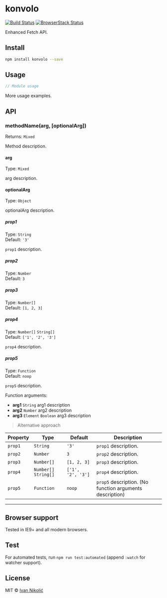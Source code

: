 # konvolo

[![Build Status][ci-img]][ci]
[![BrowserStack Status][browserstack-img]][browserstack]

Enhanced Fetch API.

## Install

```sh
npm install konvolo --save
```

## Usage

```js
// Module usage
```

More usage examples.

## API

### methodName(arg, [optionalArg])

Returns: `Mixed`

Method description.

#### arg

Type: `Mixed`

arg description.

#### optionalArg

Type: `Object`

optionalArg description.

##### prop1

Type: `String`  
Default: `'3'`

`prop1` description.

##### prop2

Type: `Number`  
Default: `3`

##### prop3

Type: `Number[]`  
Default: `[1, 2, 3]`

##### prop4

Type: `Number[]` `String[]`  
Default: `['1', '2', '3']`

`prop4` description.

##### prop5

Type: `Function`  
Default: `noop`

`prop5` description.

Function arguments:

-   **arg1** `String` arg1 description
-   **arg2** `Number` arg2 description
-   **arg3** `Element` `Boolean` arg3 description

> Alternative approach

| Property | Type                  | Default           | Description                                              |
| -------- | --------------------- | ----------------- | -------------------------------------------------------- |
| `prop1`  | `String`              | `'3'`             | `prop1` description.                                     |
| `prop2`  | `Number`              | `3`               | `prop2` description.                                     |
| `prop3`  | `Number[]`            | `[1, 2, 3]`       | `prop3` description.                                     |
| `prop4`  | `Number[]` `String[]` | `['1', '2', '3']` | `prop4` description.                                     |
| `prop5`  | `Function`            | `noop`            | `prop5` description. (No function arguments description) |

---

## Browser support

Tested in IE9+ and all modern browsers.

## Test

For automated tests, run `npm run test:automated` (append `:watch` for watcher
support).

## License

MIT © [Ivan Nikolić](http://ivannikolic.com)

<!-- prettier-ignore-start -->

[ci]: https://travis-ci.com/niksy/konvolo
[ci-img]: https://travis-ci.com/niksy/konvolo.svg?branch=master
[browserstack]: https://www.browserstack.com/
[browserstack-img]: https://www.browserstack.com/automate/badge.svg?badge_key=<badge_key>

<!-- prettier-ignore-end -->

